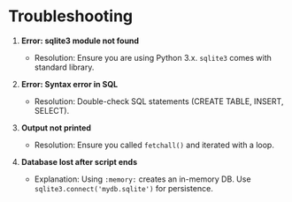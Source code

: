 # Troubleshooting

1. **Error: sqlite3 module not found**
   - Resolution: Ensure you are using Python 3.x. `sqlite3` comes with standard library.

2. **Error: Syntax error in SQL**
   - Resolution: Double-check SQL statements (CREATE TABLE, INSERT, SELECT).

3. **Output not printed**
   - Resolution: Ensure you called `fetchall()` and iterated with a loop.

4. **Database lost after script ends**
   - Explanation: Using `:memory:` creates an in-memory DB. Use `sqlite3.connect('mydb.sqlite')` for persistence.

